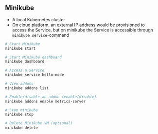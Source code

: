 
## Minikube

- A local Kubernetes cluster
- On cloud platform, an external IP address would be provisioned to access the Service, but on minikube the Service is accessible through ```minikube service```-command

```bash
# Start Minikube
minikube start

# Start Minikube dashboard
minikube dashboard

# Access a Service
minikube service hello-node

# View addons
minikube addons list

# Enable/disable an addon (enable/disable)
minikube addons enable metrics-server

# Stop minikube
minikube stop

# Delete Minikube VM (optional)
minikube delete
```